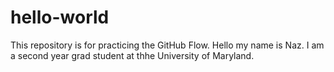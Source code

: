 # hello-world
This repository is for practicing the GitHub Flow.
Hello my name is Naz. I am a second year grad student at thhe University of Maryland. 
